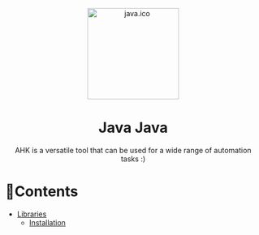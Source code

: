 <p align="center">
  <img width="180" src="./attachments/Images/java.ico" alt="java.ico">
  <h1 align="center">Java Java</h1>
  <p align="center">AHK is a versatile tool that can be used for a wide range of automation tasks :)</p>
</p>

# 📝Contents
- [Libraries](#-libraries)
  - [Installation](#installation)
